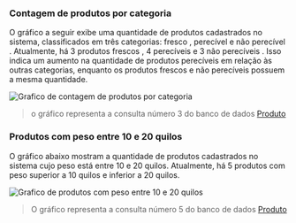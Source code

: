 ### Contagem de produtos por categoria 
O gráfico a seguir exibe uma quantidade de produtos cadastrados no sistema, classificados em três categorias: fresco , perecível e não perecível .
Atualmente, há 3 produtos frescos , 4 perecíveis e 3 não perecíveis . Isso indica um aumento na quantidade de produtos perecíveis em relação às outras categorias, enquanto os produtos frescos e não perecíveis possuem a mesma quantidade.

![Grafico de contagem de produtos por categoria](../../../assets/gráficos/produto-1.png)
> o gráfico representa a consulta número 3 do banco de dados [Produto](produto.sql)

### Produtos com peso entre 10 e 20 quilos
O gráfico abaixo mostram a quantidade de produtos cadastrados no sistema cujo peso está entre 10 e 20 quilos.
Atualmente, há 5 produtos com peso superior a 10 quilos e inferior a 20 quilos.

![Grafico de produtos com peso entre 10 e 20 quilos ](../../../assets/gráficos/produto-2.png)
> O gráfico representa a consulta número 5 do banco de dados [Produto](produto.sql)